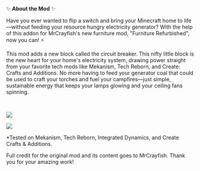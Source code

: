 ✨ **About the Mod** ✨

Have you ever wanted to flip a switch and bring your Minecraft home to life—without feeding your resource hungry electricity generator? With the help of this addon for MrCrayfish's new furniture mod, "Furniture Refurbished", now you can! ⚡

This mod adds a new block called the circuit breaker. This nifty little block is the new heart for your home's electricity system, drawing power straight from your favorite tech mods like Mekanism, Tech Reborn, and Create: Crafts and Additions. No more having to feed your generator coal that could be used to craft your torches and fuel your campfires—just simple, sustainable energy that keeps your lamps glowing and your ceiling fans spinning.

 

![](https://media.forgecdn.net/attachments/description/1170251/description_46ddc807-aaad-4342-bb90-ab6143075cb2.png)

![](https://media.forgecdn.net/attachments/description/1170251/description_3047e4e7-129f-4f3f-874c-bc834dcc5fa7.png)

*Tested on Mekanism, Tech Reborn, Integrated Dynamics, and Create Crafts & Additions.

Full credit for the original mod and its content goes to MrCrayfish. Thank you for your amazing work!
